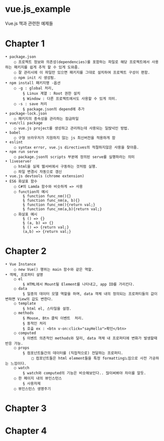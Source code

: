 # vue.js_example
Vue.js 책과 관련한 예제들



# Chapter 1 
	• package.json
		○ 프로젝트 정보와 의존성(dependencies)를 포함하는 파일로 해당 프로젝트에서 사용하는 패키지를 쉽게 추적 할 수 있게 도와줌. 
		○ 잘 관리시에 이 파일만 있으면 패키지를 그대로 설치하여 프로젝트 구성이 편함.
		○ npm init 시 생성됨.
	• npm install 패키지명 -옵션
		○ -g : global 처리, 
			§ Linux 계열 : Root 권한 설치
			§ Window : 다른 프로젝트에서도 사용할 수 있게 의미.
		○ -s : save 처리
			§ package.json의 depend에 추가
	• package-lock.json
		○ 패키지의 종속성을 관리하는 잠금파일
	• vue/cli package
		○ vue.js project를 생성하고 관리하는데 사용되는 일밙넉인 방법.
	• babel
		○ 구형 브라우저가 지원하지 않는 js 최신버전을 적용하게 함
	• eslint
		○ syntax error, vue.js directives의 적절하지않은 사용을 찾아줌.
	• npm run serve
		○ package.json의 scripts 부분에 정의된 serve를 실행하라는 의미
	• liveserver
		○ html을 실제 웹서버에서 구동하는 것처럼 실행.
		○ 파일 변경시 자동으로 갱신
	• vue.js devtools (chrome extension)
	• ES6 화살표 함수
		○ C#의 Lamda 함수와 비슷하게 => 사용
		○ function의 예시
			§ function func_nm(){}
			§ function func_nm(a, b){}
			§ function func_nm(){return val;}
			§ function func_nm(a,b){return val;}
		○ 화살표 예시
			§ () => {}
			§ (a, b) => {}
			§ () => {return val;}
            (a,b) => {return val;}

# Chapter 2 

	• Vue Instance
		○ new Vue() 행위는 main 함수와 같은 역할.
	• 객체, 프로퍼티 설명
		○ el
			§ HTML에서 Mount될 Element를 나타내고, app ID를 가리킨다.
		○ data
			§ 일종의 데이터 모델 역할을 하며, data 객체 내의 정의되는 프로퍼티들의 값이 변하면 View의 값도 변한다. 
		○ template
			§ html el, 스타일을 설정. 
		○ methods 
			§ Mouse, Btn 클릭 이벤트  처리. 
			§ 동적인 처리
			§ 호출 ex : <btn v-on:click="sayHello">확인</btn>
		○ computed
			§ 이벤트 의존적인 methods와 달리, data 객채 내 프로퍼티에 변화가 발생할때 반응 가능.
		○ props
			§ 컴포넌트들간의 데이터를 (직접적으로) 전달하는 프로퍼티.
				□ 컴포넌트들은 html element들을 특정 formatting느낌으로 사전 가공하는 느낌이다.
		○ watch
			§ watch와 computed의 기능은 비슷해보인다.. 많이써봐야 차이를 알듯.
		○ 한 페이지 내의 뷰인스턴스
			§ 사용자제
		○ 뷰인스턴스 생명주기

# Chapter 3 

# Chapter 4 